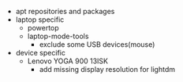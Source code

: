 - apt repositories and packages
- laptop specific
    - powertop
    - laptop-mode-tools
        - exclude some USB devices(mouse)
- device specific
    - Lenovo YOGA 900 13ISK
        - add missing display resolution for lightdm

